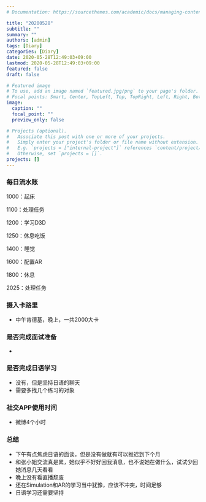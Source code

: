 ```yaml
---
# Documentation: https://sourcethemes.com/academic/docs/managing-content/

title: "20200528"
subtitle: ""
summary: ""
authors: [admin]
tags: [Diary]
categories: [Diary]
date: 2020-05-28T12:49:03+09:00
lastmod: 2020-05-28T12:49:03+09:00
featured: false
draft: false

# Featured image
# To use, add an image named `featured.jpg/png` to your page's folder.
# Focal points: Smart, Center, TopLeft, Top, TopRight, Left, Right, BottomLeft, Bottom, BottomRight.
image:
  caption: ""
  focal_point: ""
  preview_only: false

# Projects (optional).
#   Associate this post with one or more of your projects.
#   Simply enter your project's folder or file name without extension.
#   E.g. `projects = ["internal-project"]` references `content/project/deep-learning/index.md`.
#   Otherwise, set `projects = []`.
projects: []
---
```


### 每日流水账

1000：起床

1100：处理任务

1200：学习D3D

1250：休息吃饭

1400：睡觉

1600：配置AR

1800：休息

2025：处理任务

### 摄入卡路里

- 中午肯德基，晚上，一共2000大卡

### 是否完成面试准备

- 

### 是否完成日语学习

- 没有，但是坚持日语的聊天
- 需要多找几个练习的对象

### 社交APP使用时间

- 微博4个小时

### 总结

- 下午有点焦虑日语的面谈，但是没有做就有可以推迟到下个月
- 和张小姐交流真是累，她似乎不好好回我消息，也不说她在做什么，试试少回她消息几天看看
- 晚上没有看直播颓废
- 还在Simulation和AR的学习当中犹豫，应该不冲突，时间足够
- 日语学习还需要坚持

